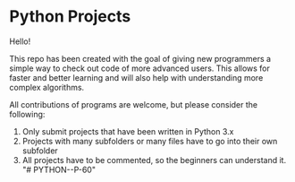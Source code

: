 # Python Projects

Hello!

This repo has been created with the goal of giving new programmers a simple way to check out code of more advanced users. This allows for faster and better learning and will also help with understanding more complex algorithms. 

All contributions of programs are welcome, but please consider the following:
1. Only submit projects that have been written in Python 3.x
2. Projects with many subfolders or many files have to go into their own subfolder
3. All projects have to be commented, so the beginners can understand it.
"# PYTHON--P-60" 
